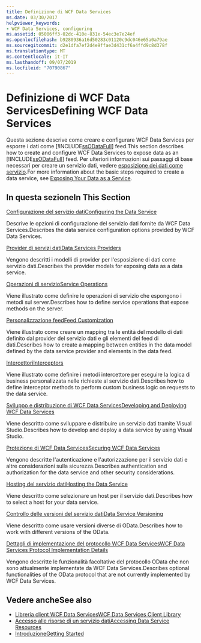 ```yaml
---
title: Definizione di WCF Data Services
ms.date: 03/30/2017
helpviewer_keywords:
- WCF Data Services, configuring
ms.assetid: 05006ff3-02dc-410e-831e-54ec3e7e24ef
ms.openlocfilehash: b9280936a16d50283c01120c9dc046e65a0a79ae
ms.sourcegitcommit: d2e1dfa7ef2d4e9ffae3d431cf6a4ffd9c8d378f
ms.translationtype: MT
ms.contentlocale: it-IT
ms.lasthandoff: 09/07/2019
ms.locfileid: "70790867"
---
```

# <a name="defining-wcf-data-services"></a><span data-ttu-id="27d75-102">Definizione di WCF Data Services</span><span class="sxs-lookup"><span data-stu-id="27d75-102">Defining WCF Data Services</span></span>

<span data-ttu-id="27d75-103">Questa sezione descrive come creare e configurare WCF Data Services per esporre i dati come [!INCLUDE[ssODataFull](../../../../includes/ssodatafull-md.md)] feed.</span><span class="sxs-lookup"><span data-stu-id="27d75-103">This section describes how to create and configure WCF Data Services to expose data as an [!INCLUDE[ssODataFull](../../../../includes/ssodatafull-md.md)] feed.</span></span> <span data-ttu-id="27d75-104">Per ulteriori informazioni sui passaggi di base necessari per creare un servizio dati, vedere [esposizione dei dati come servizio](exposing-your-data-as-a-service-wcf-data-services.md).</span><span class="sxs-lookup"><span data-stu-id="27d75-104">For more information about the basic steps required to create a data service, see [Exposing Your Data as a Service](exposing-your-data-as-a-service-wcf-data-services.md).</span></span>

## <a name="in-this-section"></a><span data-ttu-id="27d75-105">In questa sezione</span><span class="sxs-lookup"><span data-stu-id="27d75-105">In This Section</span></span>

 [<span data-ttu-id="27d75-106">Configurazione del servizio dati</span><span class="sxs-lookup"><span data-stu-id="27d75-106">Configuring the Data Service</span></span>](configuring-the-data-service-wcf-data-services.md)

 <span data-ttu-id="27d75-107">Descrive le opzioni di configurazione del servizio dati fornite da WCF Data Services.</span><span class="sxs-lookup"><span data-stu-id="27d75-107">Describes the data service configuration options provided by WCF Data Services.</span></span>

 [<span data-ttu-id="27d75-108">Provider di servizi dati</span><span class="sxs-lookup"><span data-stu-id="27d75-108">Data Services Providers</span></span>](data-services-providers-wcf-data-services.md)

 <span data-ttu-id="27d75-109">Vengono descritti i modelli di provider per l'esposizione di dati come servizio dati.</span><span class="sxs-lookup"><span data-stu-id="27d75-109">Describes the provider models for exposing data as a data service.</span></span>

 [<span data-ttu-id="27d75-110">Operazioni di servizio</span><span class="sxs-lookup"><span data-stu-id="27d75-110">Service Operations</span></span>](service-operations-wcf-data-services.md)

 <span data-ttu-id="27d75-111">Viene illustrato come definire le operazioni di servizio che espongono i metodi sul server.</span><span class="sxs-lookup"><span data-stu-id="27d75-111">Describes how to define service operations that expose methods on the server.</span></span>

 [<span data-ttu-id="27d75-112">Personalizzazione feed</span><span class="sxs-lookup"><span data-stu-id="27d75-112">Feed Customization</span></span>](feed-customization-wcf-data-services.md)

 <span data-ttu-id="27d75-113">Viene illustrato come creare un mapping tra le entità del modello di dati definito dal provider del servizio dati e gli elementi del feed di dati.</span><span class="sxs-lookup"><span data-stu-id="27d75-113">Describes how to create a mapping between entities in the data model defined by the data service provider and elements in the data feed.</span></span>

 [<span data-ttu-id="27d75-114">Intercettori</span><span class="sxs-lookup"><span data-stu-id="27d75-114">Interceptors</span></span>](interceptors-wcf-data-services.md)

 <span data-ttu-id="27d75-115">Viene illustrato come definire i metodi intercettore per eseguire la logica di business personalizzata nelle richieste al servizio dati.</span><span class="sxs-lookup"><span data-stu-id="27d75-115">Describes how to define interceptor methods to perform custom business logic on requests to the data service.</span></span>

 [<span data-ttu-id="27d75-116">Sviluppo e distribuzione di WCF Data Services</span><span class="sxs-lookup"><span data-stu-id="27d75-116">Developing and Deploying WCF Data Services</span></span>](developing-and-deploying-wcf-data-services.md)

 <span data-ttu-id="27d75-117">Viene descritto come sviluppare e distribuire un servizio dati tramite Visual Studio.</span><span class="sxs-lookup"><span data-stu-id="27d75-117">Describes how to develop and deploy a data service by using Visual Studio.</span></span>

 [<span data-ttu-id="27d75-118">Protezione di WCF Data Services</span><span class="sxs-lookup"><span data-stu-id="27d75-118">Securing WCF Data Services</span></span>](securing-wcf-data-services.md)

 <span data-ttu-id="27d75-119">Vengono descritte l'autenticazione e l'autorizzazione per il servizio dati e altre considerazioni sulla sicurezza.</span><span class="sxs-lookup"><span data-stu-id="27d75-119">Describes authentication and authorization for the data service and other security considerations.</span></span>

 [<span data-ttu-id="27d75-120">Hosting del servizio dati</span><span class="sxs-lookup"><span data-stu-id="27d75-120">Hosting the Data Service</span></span>](hosting-the-data-service-wcf-data-services.md)

 <span data-ttu-id="27d75-121">Viene descritto come selezionare un host per il servizio dati.</span><span class="sxs-lookup"><span data-stu-id="27d75-121">Describes how to select a host for your data service.</span></span>

 [<span data-ttu-id="27d75-122">Controllo delle versioni del servizio dati</span><span class="sxs-lookup"><span data-stu-id="27d75-122">Data Service Versioning</span></span>](data-service-versioning-wcf-data-services.md)

 <span data-ttu-id="27d75-123">Viene descritto come usare versioni diverse di OData.</span><span class="sxs-lookup"><span data-stu-id="27d75-123">Describes how to work with different versions of the OData.</span></span>

 [<span data-ttu-id="27d75-124">Dettagli di implementazione del protocollo WCF Data Services</span><span class="sxs-lookup"><span data-stu-id="27d75-124">WCF Data Services Protocol Implementation Details</span></span>](wcf-data-services-protocol-implementation-details.md)

 <span data-ttu-id="27d75-125">Vengono descritte le funzionalità facoltative del protocollo OData che non sono attualmente implementate da WCF Data Services.</span><span class="sxs-lookup"><span data-stu-id="27d75-125">Describes optional functionalities of the OData protocol that are not currently implemented by WCF Data Services.</span></span>

## <a name="see-also"></a><span data-ttu-id="27d75-126">Vedere anche</span><span class="sxs-lookup"><span data-stu-id="27d75-126">See also</span></span>

- [<span data-ttu-id="27d75-127">Libreria client WCF Data Services</span><span class="sxs-lookup"><span data-stu-id="27d75-127">WCF Data Services Client Library</span></span>](wcf-data-services-client-library.md)
- [<span data-ttu-id="27d75-128">Accesso alle risorse di un servizio dati</span><span class="sxs-lookup"><span data-stu-id="27d75-128">Accessing Data Service Resources</span></span>](accessing-data-service-resources-wcf-data-services.md)
- [<span data-ttu-id="27d75-129">Introduzione</span><span class="sxs-lookup"><span data-stu-id="27d75-129">Getting Started</span></span>](getting-started-with-wcf-data-services.md)
